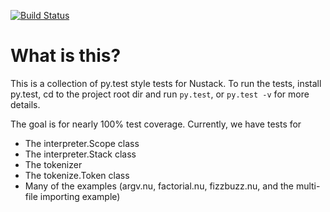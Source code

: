 [![Build Status](https://travis-ci.org/BookOwl/nustack.svg?branch=tests)](https://travis-ci.org/BookOwl/nustack)
# What is this?
This is a collection of py.test style tests for Nustack. To run the tests, install py.test, cd to the project root dir and run `py.test`, or `py.test -v` for more details.

The goal is for nearly 100% test coverage. Currently, we have tests for
- The interpreter.Scope class
- The interpreter.Stack class
- The tokenizer
- The tokenize.Token class
- Many of the examples (argv.nu, factorial.nu, fizzbuzz.nu, and the multi-file importing example)
